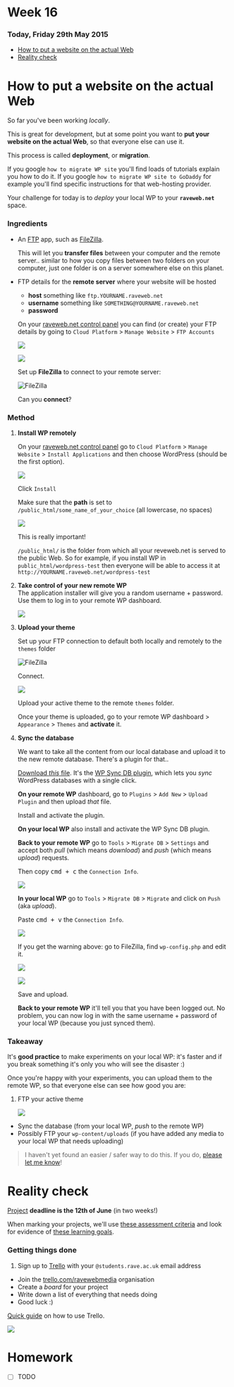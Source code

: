 # Week 16

### Today, Friday 29th May 2015

* [How to put a website on the actual Web](#how-to-put-a-website-on-the-actual-web)
* [Reality check](#reality-check)

<!--
* Wordpress clinic: working in pairs
* Tutorials?
-->

<!--Your [homework](#homework) and blog!-->

<!--- [ ] LearnPress options-->

# How to put a website on the actual Web

So far you've been working *locally*. 

This is great for development, but at some point you want to **put your website on the actual Web**, so that everyone else can use it.

This process is called **deployment**, or **migration**.

If you google `how to migrate WP site` you'll find loads of tutorials explain you how to do it. If you google `how to migrate WP site to GoDaddy` for example you'll find specific instructions for that web-hosting provider.

Your challenge for today is to *deploy* your local WP to your **`raveweb.net`** space. 

### Ingredients

* An [FTP](http://en.wikipedia.org/wiki/File_Transfer_Protocol) app, such as [FileZilla](https://filezilla-project.org/download.php). 

	This will let you **transfer files** between your computer and the remote server.. similar to how you copy files between two folders on your computer, just one folder is on a server somewhere else on this planet.
	
	<!-- If you use Brackets you can try [this extension](http://equals182.github.io/eqFTP/) at your own risk. -->

* FTP details for the **remote server** where your website will be hosted
	* **host** something like `ftp.YOURNAME.raveweb.net`
	* **username** something like `SOMETHING@YOURNAME.raveweb.net`
	* **password** 
	
	On your [raveweb.net control panel](https://control.gridhost.co.uk) you can find (or create) your FTP details by going to `Cloud Platform` > `Manage Website` > `FTP Accounts`
	
	![](assets/gridhost-ftp-accounts.png)
	
	![](assets/gridhost-create-ftp-account.png)
	
	Set up **FileZilla** to connect to your remote server:
	
	![](assets/filezilla-general.png "FileZilla")
	
	Can you **connect**?

<!--* Access to a remote **database**
	* host
	* username
	* password
	* database name

	On your [raveweb.net control panel](https://control.gridhost.co.uk) you can find (or create) your database details by going to `Cloud Platform` > `Manage Website` > `MySQL Databases`.-->


### Method

1. **Install WP remotely** 

	On your [raveweb.net control panel](https://control.gridhost.co.uk) go to `Cloud Platform` > `Manage Website` > `Install Applications` and then choose WordPress (should be the first option).
	
	![](assets/wp-install-applications.png)
	
	Click `Install`
	
	Make sure that the **path** is set to `/public_html/some_name_of_your_choice` (all lowercase, no spaces) 
	
	![](assets/wp-install-path.png)
	
	This is really important! 
	
	`/public_html/` is the folder from which all your reveweb.net is served to the public Web. So for example, if you install WP in `public_html/wordpress-test`	 then everyone will be able to access it at `http://YOURNAME.raveweb.net/wordpress-test`
	<!-- -->
2. **Take control of your new remote WP**	
	The application installer will give you a random username + password. Use them to log in to your remote WP dashboard.
	
	![](assets/wp-installed-un-pw.png)
	
	<!-- -->
3. **Upload your theme**  
  
  	Set up your FTP connection to default both locally and remotely to the `themes` folder
  	
  	![](assets/filezilla-advanced.png "FileZilla")
  	
  	Connect.
  	
  	![](assets/filezilla-upload.jpg)
  	
  	Upload  your active theme to the remote `themes` folder.
  	
  	Once your theme is uploaded, go to your remote WP dashboard > `Appearance` > `Themes` and **activate** it.
  	
4. **Sync the database**	
	
	We want to take all the content from our local database and  upload it to the new remote database. There's a plugin for that.. 
	
	[Download *this* file](https://github.com/wp-sync-db/wp-sync-db/archive/1.5.zip). It's the [WP Sync DB plugin](https://github.com/wp-sync-db/wp-sync-db), which lets you *sync* WordPress databases with a single click.
	
	**On your remote WP** dashboard, go to `Plugins` > `Add New` > `Upload Plugin` and then upload *that* file.
	
	Install and activate the plugin. 
	
	**On your local WP** also install and activate the WP Sync DB plugin.
	
	**Back to your remote WP** go to `Tools` > `Migrate DB` > `Settings` and accept both *pull* (which means *download*) and *push* (which means *upload*) requests. 
	
	Then copy <kbd>cmd + c</kbd> the `Connection Info`.
	
	![](assets/wp-sync-db.png)
	
	**In your local WP** go to `Tools` > `Migrate DB` > `Migrate` and click on `Push` (aka *upload*).
	
	Paste <kbd>cmd + v</kbd> the `Connection Info`.
	
	![](assets/wp-sync-db-warning.png)
	
	If you get the warning above: go to FileZilla, find `wp-config.php` and edit it.
	
	![](assets/wp-config-edit.png)
	
	![](assets/wp-config-table-prefix.png)
	
	Save and upload.
	
	**Back to your remote WP** it'll tell you that you have been logged out. No problem, you can now log in with the same username + password of your local WP (because you just synced them).
	

### Takeaway

It's **good practice** to make experiments on your local WP: it's faster and if you break something it's only you who will see the disaster :)

Once you're happy with your experiments, you can upload them to the remote WP, so that everyone else can see how good you are:

1. FTP your active theme
	
	![](assets/filezilla-upload.jpg)
* Sync the database (from your local WP, *push* to the remote WP)
* Possibly FTP your `wp-content/uploads` (if you have added any media to your local WP that needs uploading)

> I haven't yet found an easier / safer way to do this. If you do, [please let me know](https://twitter.com/@baddeo)!

<!-- 

Check out 

- http://timrourke.com/blog/tutorials/automated-wordpress-deployment-with-grunt/
- http://mattbanks.me/grunt-wordpress-development-deployments/

-->

<!--Then create a **new user** with `administrator` privileges, and give it username + email + password of your choice.
	
	This way you will be able to recover your pw via email in case you forgot it. And that happens very often :)-->



# Reality check 

[Project](../README.md#project) **deadline is the 12th of June** (in two weeks!)

When marking your projects, we'll use [these assessment criteria](../README.md#grades) and look for evidence of [these learning goals](../README.md#learning-goals).

### Getting things done

1. Sign up to [Trello](https://trello.com/) with your `@students.rave.ac.uk` email address
* Join the [trello.com/ravewebmedia](https://trello.com/ravewebmedia) organisation 
* Create a *board* for your project
* Write down a list of everything that needs doing
* Good luck :)


[Quick guide](https://trello.com/guide/board_basics.html) on  how to use Trello.

[![](https://d2k1ftgv7pobq7.cloudfront.net/meta/u/res/images/f556940da98ac9e209bb9fb7d7150ca2/board.jpg)](https://trello.com/guide/board_basics.html)




# Homework

- [ ] TODO